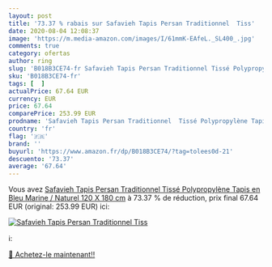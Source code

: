 ```yaml
---
layout: post
title: '73.37 % rabais sur Safavieh Tapis Persan Traditionnel  Tiss'
date: 2020-08-04 12:08:37
image: 'https://m.media-amazon.com/images/I/61mmK-EAfeL._SL400_.jpg'
comments: true
category: ofertas
author: ring
slug: 'B018B3CE74-fr Safavieh Tapis Persan Traditionnel Tissé Polypropylène...'
sku: 'B018B3CE74-fr'
tags: [  ]
actualPrice: 67.64 EUR
currency: EUR
price: 67.64
comparePrice: 253.99 EUR
prodname: 'Safavieh Tapis Persan Traditionnel  Tissé Polypropylène Tapis en Bleu Marine / Naturel  120 X 180 cm'
country: 'fr'
flag: '🇫🇷'
brand: ''
buyurl: 'https://www.amazon.fr/dp/B018B3CE74/?tag=tolees0d-21'
descuento: '73.37'
average: '67.64'
---
```


Vous avez [Safavieh Tapis Persan Traditionnel  Tissé Polypropylène Tapis en Bleu Marine / Naturel  120 X 180 cm](https://www.amazon.fr/dp/B018B3CE74/?tag=tolees0d-21)  à  73.37 % de réduction, prix final  67.64 EUR (original: 253.99 EUR) ici:

[![Safavieh Tapis Persan Traditionnel  Tiss](https://m.media-amazon.com/images/I/61mmK-EAfeL._SL400_.jpg)](https://www.amazon.fr/dp/B018B3CE74/?tag=tolees0d-21)

ℹ️:


[🛒 Achetez-le maintenant!!](https://www.amazon.fr/dp/B018B3CE74/?tag=tolees0d-21)
